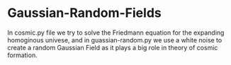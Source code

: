 # Gaussian-Random-Fields
In cosmic.py file we try to solve the Friedmann equation for the expanding homoginous univese, and in guassian-random.py we use a white noise to create a random Gaussian
Field as it plays a big role in theory of cosmic formation.
